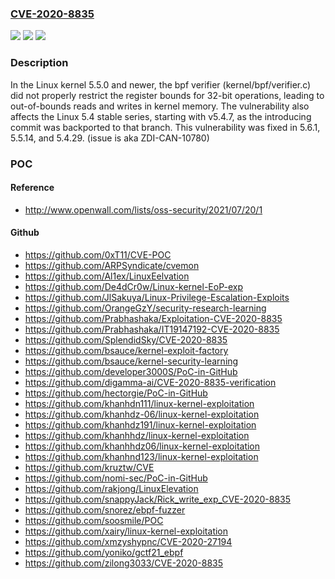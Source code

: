 ### [CVE-2020-8835](https://cve.mitre.org/cgi-bin/cvename.cgi?name=CVE-2020-8835)
![](https://img.shields.io/static/v1?label=Product&message=Linux%20kernel&color=blue)
![](https://img.shields.io/static/v1?label=Version&message=5.6-stable%3C%205.6.1%20&color=brighgreen)
![](https://img.shields.io/static/v1?label=Vulnerability&message=n%2Fa&color=brighgreen)

### Description

In the Linux kernel 5.5.0 and newer, the bpf verifier (kernel/bpf/verifier.c) did not properly restrict the register bounds for 32-bit operations, leading to out-of-bounds reads and writes in kernel memory. The vulnerability also affects the Linux 5.4 stable series, starting with v5.4.7, as the introducing commit was backported to that branch. This vulnerability was fixed in 5.6.1, 5.5.14, and 5.4.29. (issue is aka ZDI-CAN-10780)

### POC

#### Reference
- http://www.openwall.com/lists/oss-security/2021/07/20/1

#### Github
- https://github.com/0xT11/CVE-POC
- https://github.com/ARPSyndicate/cvemon
- https://github.com/Al1ex/LinuxEelvation
- https://github.com/De4dCr0w/Linux-kernel-EoP-exp
- https://github.com/JlSakuya/Linux-Privilege-Escalation-Exploits
- https://github.com/OrangeGzY/security-research-learning
- https://github.com/Prabhashaka/Exploitation-CVE-2020-8835
- https://github.com/Prabhashaka/IT19147192-CVE-2020-8835
- https://github.com/SplendidSky/CVE-2020-8835
- https://github.com/bsauce/kernel-exploit-factory
- https://github.com/bsauce/kernel-security-learning
- https://github.com/developer3000S/PoC-in-GitHub
- https://github.com/digamma-ai/CVE-2020-8835-verification
- https://github.com/hectorgie/PoC-in-GitHub
- https://github.com/khanhdn111/linux-kernel-exploitation
- https://github.com/khanhdz-06/linux-kernel-exploitation
- https://github.com/khanhdz191/linux-kernel-exploitation
- https://github.com/khanhhdz/linux-kernel-exploitation
- https://github.com/khanhhdz06/linux-kernel-exploitation
- https://github.com/khanhnd123/linux-kernel-exploitation
- https://github.com/kruztw/CVE
- https://github.com/nomi-sec/PoC-in-GitHub
- https://github.com/rakjong/LinuxElevation
- https://github.com/snappyJack/Rick_write_exp_CVE-2020-8835
- https://github.com/snorez/ebpf-fuzzer
- https://github.com/soosmile/POC
- https://github.com/xairy/linux-kernel-exploitation
- https://github.com/xmzyshypnc/CVE-2020-27194
- https://github.com/yoniko/gctf21_ebpf
- https://github.com/zilong3033/CVE-2020-8835

